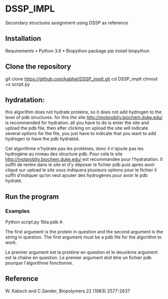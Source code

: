 # DSSP_IMPL
Secondary structures assignment using DSSP as reference

## Installation
Requirements
•	Python 3.6
•	Biopython package
pip install biopython
## Clone the repository
git clone https://github.com/kabhel/DSSP_implt.git
cd DSSP_implt
chmod +x script.py

## hydratation: 
this algorithm does not hydrate proteins, so it does not add hydrogen to the level of pdb structures. for this the site http://molprobity.biochem.duke.edu/ is recommended for hydration. all you have to do is enter the site and upload the pdb file, then after clicking on upload the site will indicate several options for the file, you just have to indicate that you want to add hydrogen to have the pdb hydrated.

Cet algorithme n'hydrate pas les protéines, donc il n'ajoute pas les hydrogène au niveau des structure pdb. Pour cela le site http://molprobity.biochem.duke.edu/ est recommandée pour l'hydratation. Il suffit de rentre dans le site et d'y déposer le fichier pdb puis après avoir cliqué sur upload le site vous indiquera plusieurs options pour le fichier il suffit d'indiquer qu’on veut ajouter des hydrogènes pour avoir le pdb hydraté.

## Run the program
### Examples
Python script.py 1bta.pdb A

The first argument is the protein in question and the second argument is the string in question. The first argument must be a pdb file for the algorithm to work.

Le premier argument est la protéine en question et le deuxième argument est la chaîne en question. Le premier argument doit être un fichier pdb pourque l'algorithme fonctionne.

## Reference
W. Kabsch and C.Sander, Biopolymers 22 (1983) 2577-2637
